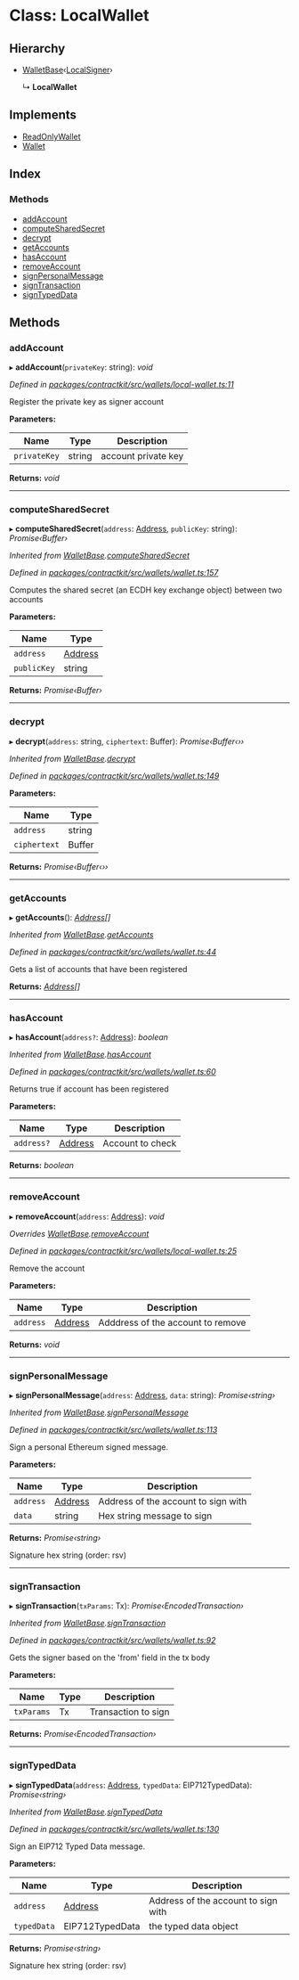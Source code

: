 # Class: LocalWallet

## Hierarchy

* [WalletBase](_contractkit_src_wallets_wallet_.walletbase.md)‹[LocalSigner](_contractkit_src_wallets_signers_local_signer_.localsigner.md)›

  ↳ **LocalWallet**

## Implements

* [ReadOnlyWallet](../interfaces/_contractkit_src_wallets_wallet_.readonlywallet.md)
* [Wallet](../interfaces/_contractkit_src_wallets_wallet_.wallet.md)

## Index

### Methods

* [addAccount](_contractkit_src_wallets_local_wallet_.localwallet.md#addaccount)
* [computeSharedSecret](_contractkit_src_wallets_local_wallet_.localwallet.md#computesharedsecret)
* [decrypt](_contractkit_src_wallets_local_wallet_.localwallet.md#decrypt)
* [getAccounts](_contractkit_src_wallets_local_wallet_.localwallet.md#getaccounts)
* [hasAccount](_contractkit_src_wallets_local_wallet_.localwallet.md#hasaccount)
* [removeAccount](_contractkit_src_wallets_local_wallet_.localwallet.md#removeaccount)
* [signPersonalMessage](_contractkit_src_wallets_local_wallet_.localwallet.md#signpersonalmessage)
* [signTransaction](_contractkit_src_wallets_local_wallet_.localwallet.md#signtransaction)
* [signTypedData](_contractkit_src_wallets_local_wallet_.localwallet.md#signtypeddata)

## Methods

###  addAccount

▸ **addAccount**(`privateKey`: string): *void*

*Defined in [packages/contractkit/src/wallets/local-wallet.ts:11](https://github.com/celo-org/celo-monorepo/blob/master/packages/contractkit/src/wallets/local-wallet.ts#L11)*

Register the private key as signer account

**Parameters:**

Name | Type | Description |
------ | ------ | ------ |
`privateKey` | string | account private key  |

**Returns:** *void*

___

###  computeSharedSecret

▸ **computeSharedSecret**(`address`: [Address](../modules/_contractkit_src_base_.md#address), `publicKey`: string): *Promise‹Buffer›*

*Inherited from [WalletBase](_contractkit_src_wallets_wallet_.walletbase.md).[computeSharedSecret](_contractkit_src_wallets_wallet_.walletbase.md#computesharedsecret)*

*Defined in [packages/contractkit/src/wallets/wallet.ts:157](https://github.com/celo-org/celo-monorepo/blob/master/packages/contractkit/src/wallets/wallet.ts#L157)*

Computes the shared secret (an ECDH key exchange object) between two accounts

**Parameters:**

Name | Type |
------ | ------ |
`address` | [Address](../modules/_contractkit_src_base_.md#address) |
`publicKey` | string |

**Returns:** *Promise‹Buffer›*

___

###  decrypt

▸ **decrypt**(`address`: string, `ciphertext`: Buffer): *Promise‹Buffer‹››*

*Inherited from [WalletBase](_contractkit_src_wallets_wallet_.walletbase.md).[decrypt](_contractkit_src_wallets_wallet_.walletbase.md#decrypt)*

*Defined in [packages/contractkit/src/wallets/wallet.ts:149](https://github.com/celo-org/celo-monorepo/blob/master/packages/contractkit/src/wallets/wallet.ts#L149)*

**Parameters:**

Name | Type |
------ | ------ |
`address` | string |
`ciphertext` | Buffer |

**Returns:** *Promise‹Buffer‹››*

___

###  getAccounts

▸ **getAccounts**(): *[Address](../modules/_contractkit_src_base_.md#address)[]*

*Inherited from [WalletBase](_contractkit_src_wallets_wallet_.walletbase.md).[getAccounts](_contractkit_src_wallets_wallet_.walletbase.md#getaccounts)*

*Defined in [packages/contractkit/src/wallets/wallet.ts:44](https://github.com/celo-org/celo-monorepo/blob/master/packages/contractkit/src/wallets/wallet.ts#L44)*

Gets a list of accounts that have been registered

**Returns:** *[Address](../modules/_contractkit_src_base_.md#address)[]*

___

###  hasAccount

▸ **hasAccount**(`address?`: [Address](../modules/_contractkit_src_base_.md#address)): *boolean*

*Inherited from [WalletBase](_contractkit_src_wallets_wallet_.walletbase.md).[hasAccount](_contractkit_src_wallets_wallet_.walletbase.md#hasaccount)*

*Defined in [packages/contractkit/src/wallets/wallet.ts:60](https://github.com/celo-org/celo-monorepo/blob/master/packages/contractkit/src/wallets/wallet.ts#L60)*

Returns true if account has been registered

**Parameters:**

Name | Type | Description |
------ | ------ | ------ |
`address?` | [Address](../modules/_contractkit_src_base_.md#address) | Account to check  |

**Returns:** *boolean*

___

###  removeAccount

▸ **removeAccount**(`address`: [Address](../modules/_contractkit_src_base_.md#address)): *void*

*Overrides [WalletBase](_contractkit_src_wallets_wallet_.walletbase.md).[removeAccount](_contractkit_src_wallets_wallet_.walletbase.md#removeaccount)*

*Defined in [packages/contractkit/src/wallets/local-wallet.ts:25](https://github.com/celo-org/celo-monorepo/blob/master/packages/contractkit/src/wallets/local-wallet.ts#L25)*

Remove the account

**Parameters:**

Name | Type | Description |
------ | ------ | ------ |
`address` | [Address](../modules/_contractkit_src_base_.md#address) | Adddress of the account to remove  |

**Returns:** *void*

___

###  signPersonalMessage

▸ **signPersonalMessage**(`address`: [Address](../modules/_contractkit_src_base_.md#address), `data`: string): *Promise‹string›*

*Inherited from [WalletBase](_contractkit_src_wallets_wallet_.walletbase.md).[signPersonalMessage](_contractkit_src_wallets_wallet_.walletbase.md#signpersonalmessage)*

*Defined in [packages/contractkit/src/wallets/wallet.ts:113](https://github.com/celo-org/celo-monorepo/blob/master/packages/contractkit/src/wallets/wallet.ts#L113)*

Sign a personal Ethereum signed message.

**Parameters:**

Name | Type | Description |
------ | ------ | ------ |
`address` | [Address](../modules/_contractkit_src_base_.md#address) | Address of the account to sign with |
`data` | string | Hex string message to sign |

**Returns:** *Promise‹string›*

Signature hex string (order: rsv)

___

###  signTransaction

▸ **signTransaction**(`txParams`: Tx): *Promise‹EncodedTransaction›*

*Inherited from [WalletBase](_contractkit_src_wallets_wallet_.walletbase.md).[signTransaction](_contractkit_src_wallets_wallet_.walletbase.md#signtransaction)*

*Defined in [packages/contractkit/src/wallets/wallet.ts:92](https://github.com/celo-org/celo-monorepo/blob/master/packages/contractkit/src/wallets/wallet.ts#L92)*

Gets the signer based on the 'from' field in the tx body

**Parameters:**

Name | Type | Description |
------ | ------ | ------ |
`txParams` | Tx | Transaction to sign  |

**Returns:** *Promise‹EncodedTransaction›*

___

###  signTypedData

▸ **signTypedData**(`address`: [Address](../modules/_contractkit_src_base_.md#address), `typedData`: EIP712TypedData): *Promise‹string›*

*Inherited from [WalletBase](_contractkit_src_wallets_wallet_.walletbase.md).[signTypedData](_contractkit_src_wallets_wallet_.walletbase.md#signtypeddata)*

*Defined in [packages/contractkit/src/wallets/wallet.ts:130](https://github.com/celo-org/celo-monorepo/blob/master/packages/contractkit/src/wallets/wallet.ts#L130)*

Sign an EIP712 Typed Data message.

**Parameters:**

Name | Type | Description |
------ | ------ | ------ |
`address` | [Address](../modules/_contractkit_src_base_.md#address) | Address of the account to sign with |
`typedData` | EIP712TypedData | the typed data object |

**Returns:** *Promise‹string›*

Signature hex string (order: rsv)
